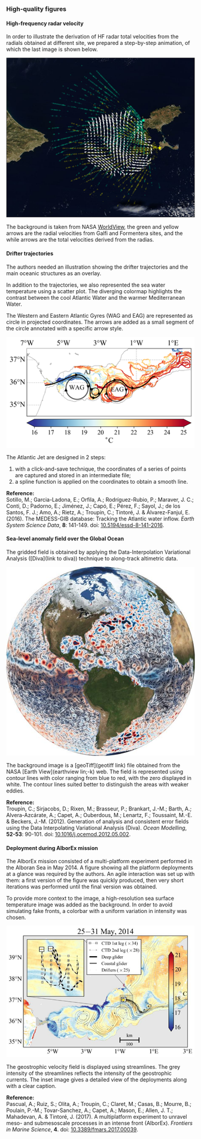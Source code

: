 ### High-quality figures

#### High-frequency radar velocity

In order to illustrate the derivation of HF radar total velocities from the radials obtained at different site, we prepared a step-by-step animation, of which the last image is shown below.

![HF radar velocities](./radar05.png "Radial and total velocities in the Ibiza Channel")

The background is taken from NASA [WorldView](http://worldview.earthdata.nasa.gov/), the green and yellow arrows are the radial velocities from Galfi and Formentera sites, and the while arrows are the total velocities derived from the radias.

#### Drifter trajectories

The authors needed an illustration showing the drifter trajectories and the main oceanic structures as an overlay.

In addition to the trajectories, we also represented the sea water temperature using a scatter plot. The diverging colormap highlights the contrast between the cool Atlantic Water and the warmer Mediterranean Water.

The Western and Eastern Atlantic Gyres (WAG and EAG) are represented as circle in projected coordinates. The arrows are added as a small segment of the circle annotated with a specific arrow style.

![alt text](./Medgib_drifters_currents.png "Temperature measured by the MEDGIB drifters")

The Atlantic Jet are designed in 2 steps:
1. with a click-and-save technique, the coordinates of a series of points are captured and stored in an intermediate file;
2. a spline function is applied on the coordinates to obtain a smooth line.

**Reference:**     
Sotillo, M.; Garcia-Ladona, E.; Orfila, A.; Rodríguez-Rubio, P.; Maraver, J. C.; Conti, D.; Padorno, E.; Jiménez, J.; Capó, E.; Pérez, F.; Sayol, J.; de los Santos, F. J.; Amo, A.; Rietz, A.; Troupin, C.; Tintoré, J. & Álvarez-Fanjul, E. (2016). The MEDESS-GIB database: Tracking the Atlantic water inflow. *Earth System Science Data*, **8**: 141-149. doi: [10.5194/essd-8-141-2016](https://doi.org/10.5194/essd-8-141-2016).

#### Sea-level anomaly field over the Global Ocean

The gridded field is obtained by applying the Data-Interpolation Variational Analysis ([Diva](link to diva)) technique to along-track altimetric data.

![alt text](./altim_global3.jpg "Sea-level anomalies obtained by spatial interpolation")

The background image is a [geoTiff](geotiff link) file obtained from the NASA [Earth View](earthview lin;-k) web. The field is represented using contour lines with color ranging from blue to red, with the zero displayed in white. The contour lines suited better to distinguish the areas with weaker eddies.

**Reference:**     
Troupin, C.; Sirjacobs, D.; Rixen, M.; Brasseur, P.; Brankart, J.-M.; Barth, A.; Alvera-Azcárate, A.; Capet, A.; Ouberdous, M.; Lenartz, F.; Toussaint, M.-E. & Beckers, J.-M. (2012). Generation of analysis and consistent error fields using the Data Interpolating Variational Analysis (Diva). *Ocean Modelling*, **52-53**: 90-101. doi: [10.1016/j.ocemod.2012.05.002](https://doi.org/10.1016/j.ocemod.2012.05.002).

#### Deployment during AlborEx mission


The AlborEx mission consisted of a multi-platform experiment performed in the Alboran Sea in May 2014. A figure showing all the platform deployments at a glance was required by the authors. An agile interaction was set up with them: a first version of the figure was quickly produced, then very short iterations was performed until the final version was obtained.

To provide more context to the image, a high-resolution sea surface temperature image was added as the background. In order to avoid simulating fake fronts, a colorbar with a uniform variation in intensity was chosen.

![alt text](./AlborexMission_V19.jpg "Deployments of the AlborEx mission")

The geostrophic velocity field is displayed using streamlines. The grey intensity of the streamlines reflects the intensity of the geostrophic currents. The inset image gives a detailed view of the deployments along with a clear caption.


**Reference:**      
Pascual, A.; Ruiz, S.; Olita, A.; Troupin, C.; Claret, M.; Casas, B.; Mourre, B.; Poulain, P.-M.; Tovar-Sanchez, A.; Capet, A.; Mason, E.; Allen, J. T.; Mahadevan, A. & Tintoré, J. (2017). A multiplatform experiment to unravel meso- and submesoscale processes in an intense front (AlborEx). *Frontiers in Marine Science*, **4**. doi: [10.3389/fmars.2017.00039](https://doi.org/10.3389/fmars.2017.00039).
